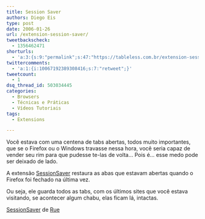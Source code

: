 ```yaml
---
title: Session Saver
authors: Diego Eis
type: post
date: 2006-01-26
url: /extension-session-saver/
tweetbackscheck:
  - 1356462471
shorturls:
  - 'a:3:{s:9:"permalink";s:47:"https://tableless.com.br/extension-session-saver";s:7:"tinyurl";s:26:"https://tinyurl.com/3k2usm4";s:4:"isgd";s:19:"https://is.gd/8UORGY";}'
twittercomments:
  - 'a:1:{i:10067192389308416;s:7:"retweet";}'
tweetcount:
  - 1
dsq_thread_id: 503034445
categories:
  - Browsers
  - Técnicas e Práticas
  - Vídeos Tutoriais
tags:
  - Extensions

---
```

Você estava com uma centena de tabs abertas, todos muito importantes, que se o Firefox ou o Windows travasse nessa hora, você seria capaz de vender seu rim para que pudesse te-las de volta&#8230; Pois é&#8230; esse medo pode ser deixado de lado.<!--more-->


  
A extensão [SessionSaver][1] restaura as abas que estavam abertas quando o Firefox foi fechado na última vez.
  
Ou seja, ele guarda todos as tabs, com os últimos sites que você estava visitando, se acontecer algum chabu, elas ficam lá, intactas.

[SessionSaver][2] de [Rue][3]

 [1]: https://adblock.ethereal.net/alchemy.cgi/SessionSaver
 [2]: https://addons.mozilla.org/extensions/moreinfo.php?id=436&application=firefox
 [3]: https://addons.mozilla.org/extensions/authorprofiles.php?application=firefox&id=270